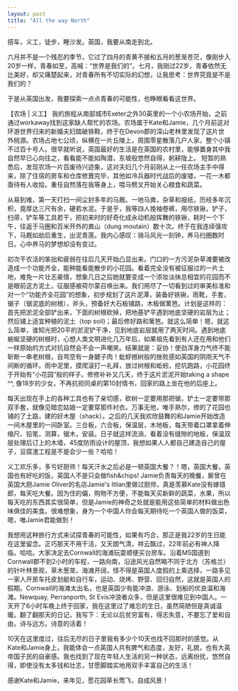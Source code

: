 ```yaml
---
layout: post
title: "All the way North"
---
```



搭车，义工，徒步，睡沙发。英国，我要从南走到北。

六月并不是一个残忍的季节，它过了四月的青黄不接和五月的葱茏苍茫，像刚步入20岁一样，青春如至，高喊：“世界是我们的”。七月，我刚过22岁，青春依然无比美好，却又痛楚起来，对青春所有不切实际的幻想，让我思考：世界究竟是不是我们的？

于是从英国出发，我要探索一点点青春的可能性，也睁眼看看这世界。

【农场 | 义工】
我的旅程从南部城市Exeter之外30英里的一个小农场开始，之前通过workaway找到这家缺人帮忙的农场。农场属于Kate和Jamie，几个月前这对环游世界归来的新婚夫妇踏破铁鞋，终于在Devon郡的深山老林里发现了这片世外桃源。农场占地七公顷，纵横在一片丘陵上，周围零星散落几户人家，整个小镇不过百十号人。很早就听说，英国最好的生活是在英国的农村里，能够置身其中我自然早已心向往之，看看能不能如陶潜，东坡般悠然自得，躬耕陇上。
短暂的熟悉后，发现农场一片百废待兴迹象，这对夫妇几个月前刚从上一任农场主手中得来，除了住宿的房车和仓库修葺完毕，其他如冷兵器时代战后的废墟，一花一木都亟待有人收拾。重任自然落在我等身上，喂马劈叉开始关心粮食和蔬菜。

从易到难，第一天打扫一间尘封多年的马厩。一地马粪，杂草和报纸，历经多年沉积，竟厚达三尺有余，硬若水泥。于是乎，我等四人挽袖卷裤，用尽铁锹，铲子，扫帚，铲车等工具若干，把初来时的好奇化成永动机般挥舞的铁锹，耗时一个下午，往返于马圈和百米开外的粪山（dung moutain）数十次。终于在我连续强攻下，马厩如劫后重生，出泥青莲。我内心感叹：骑马风光一刻钟，养马扫圈数时日。心中养马的梦想却没有变过。

初次干农活的笨拙和疲弱在往后几天开始凸显出来。门口的一方污泥杂草滩要被改造成一个功能齐全，能种能看能散步的小花园。看着完全没有被征服过的一片土地，难免一片壮志豪情，想象几日之后她就要变成一个浓妆淡抹总相宜的花园而不是眼前这方泥土，征服感被荷尔蒙召唤出来。我们用尽了一切看到过的审美标准和对一个“功能齐全花园”的想象，初步规划了这片泥潭，装备好铁锹，雨靴，手套，锯子（锯泥底的树根），斧头，预备好大石板铺路，木板做篱笆。计划是这样的：首先把淤泥全部铲出来，下面的树根砍掉，把地基铲平遇到地底坚硬的岩层为止；然后铺上适宜种植的泥土（top soil)；最后修好路和篱笆。就这么简单！嗯，就这么简单，谁知光把20平的淤泥铲干净，见到地底岩层就用了两天时间。遇到地底蜿蜒坚硬的树根时，心想人类文明进化几万年后，如果祖先看到有人还在用和他们一样原始的方式对抗自然会不会一声嘲笑。结果就是：妥协！使劲浑身力气终不能斩断一串老树根，自骂空有一身腱子肉！蚍蜉撼树般的挫败感如英国的阴雨天气不间断的循环。雨中泥里，摸爬滚打一礼拜，放过树根和蚯蚓，挖坑跑路，小花园终于开始有“小花园”般的样子。修修补补又几天，终于这片淤泥开始taking a shape ^^, 像18岁的少女，不再抗拒同桌的第10封情书，回家的路上坐在他的后座上。

每天出现在手上的各种工具也有了亲切感，砍树一定要用那把锯，铲土一定要带那双手套，就像见暗恋姑娘一定要穿那件衬衣。万事无他，唯手熟尔，修的了花园也铺的了土路，建的好木屋（shack）。之后的几天我欢欣鼓舞的和Jamie开始改造一间木屋里的一间卧室。三合板，六合板，保温层，木地板，每天带着口罩拿着伸缩尺、铅笔，测算，锯木，安装。日子就这样流淌，看着没有缝隙的地板，保温双层处理后订上的木墙，45度防雨设计的屋顶，我想如果人人都自己建造自己的屋子，豆腐渣工程是不是会少一些？哈哈！

义工欢乐多，多亏好厨师！每天汗水之后必是一顿英国大餐？！嗯，英国大餐，英国也有好吃的饭，英国人不是只会做fish&chips! Jamie负责每天的晚餐，厮曾在英国大厨Jamie Oliver的名店Jamie's Itlian里做过厨师，真是羡慕Kate没有嫁错郎，每天吃大餐。因为住的偏，购物不方便，不能每天买新鲜的蔬菜，水果，所以每天吃的东西其实很简单，但是Jamie的神奇之处就是能用这些简单的材料做出色味俱佳的美食。很难想象，身为一个中国人你会每天期待吃一个英国人做的饭菜，嗯，唯Jamie君能做到！

我想用这种旅行方式来试探青春的可能性，如果有巧合，那正是我22岁的生日能在这里留念。正巧那天不用干活，又天朗气清，祥云飘过，22年前必有神人降临，哈哈。大家决定去Cornwall的海滩玩耍顺便买台房车。沿着M5国道到Cornwall郡不到2小时的车程，一路向南，沿途风光自然略不同于北方（苏格兰）的针叶林景观，草木葱茏，海滩开阔，怪不得是英国人度假的上乘选择，一路多见一家人开房车托皮划艇和自行车，运动、烧烤、野营、回归自然，这就是英国人的假期。Cornwall的海滩太出名，也是英国少有能冲浪、游泳、划船的优良温和海滩。Newquay, Perranporth, St Evis冲浪者众多，但是这里很难见到中国人。一天开了6小时车晚上终于回家，我在这里过了难忘的生日，虽然简陋但是真诚温暖。翻了翻那天的日记，我写下：无论以后贫穷富有，得志失意，不要忘了爱和自由，诗与远方。诗意的活着！

10天在这里度过，往后无尽的日子里我有多少个10天也找不回那时的感觉。从Kate和Jamie身上，我能体会一点英国人共有脾气和态度，友好，礼貌，也有大英帝国子民的自豪感。我也找到了现在年轻人生活的另一种状态，远离纷扰，悠然自得，即使没有太多钱和壮志，甘愿脚踏实地用双手丰富自己的生活！

感谢Kate和Jamie，来年见，愿花园草长莺飞，自成风景！










